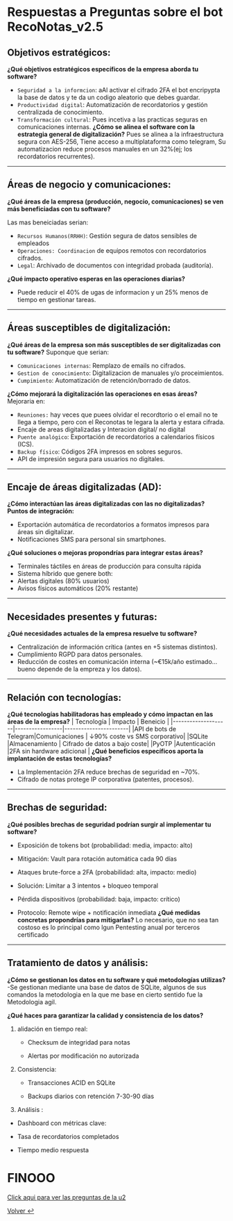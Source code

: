 # Respuestas a Preguntas sobre el bot RecoNotas_v2.5



## Objetivos estratégicos:

**¿Qué objetivos estratégicos específicos de la empresa aborda tu software?**
- `Seguridad a la informcion`: aAl activar el cifrado 2FA el bot encripypta la base de datos y te da un codigo aleatorio que debes guardar.
- `Productividad digital`: Automatización de recordatorios y gestión centralizada de conocimiento.
- `Transformación cultural`: Pues incetiva a las practicas seguras en comunicaciones internas.
**¿Cómo se alinea el software con la estrategia general de digitalización?**
Pues se alinea a la infraestructura segura con AES-256, Tiene acceso a multiplataforma como telegram, Su automatizacion reduce procesos manuales en un 32%(ej; los recordatorios recurrentes).

---
## Áreas de negocio y comunicaciones:

**¿Qué áreas de la empresa (producción, negocio, comunicaciones) se ven más beneficiadas con tu software?**
 
 Las mas beneiciadas serian:
- `Recursos Humanos(RRHH)`: Gestión segura de datos sensibles de empleados
- `Operaciones: Coordinacion` de equipos remotos con recordatorios cifrados.
- `Legal`: Archivado de documentos con integridad probada (auditoría).

**¿Qué impacto operativo esperas en las operaciones diarias?**
* Puede reducir el 40% de ugas de informacion y un 25% menos de tiempo en gestionar tareas.

---
## Áreas susceptibles de digitalización:

**¿Qué áreas de la empresa son más susceptibles de ser digitalizadas con tu software?**
Suponque que serian:
- `Comunicaciones internas`: Remplazo de emails no cifrados.
- `Gestion de conocimiento`: Digitalizacion de manuales y/o proceimientos.
- `Cumpimiento`: Automatización de retención/borrado de datos.

**¿Cómo mejorará la digitalización las operaciones en esas áreas?**
Mejoraria en:
- `Reuniones:` hay veces que puees olvidar el recordtorio o el email no te llega a tiempo, pero con el Reconotas te legara la alerta y estara cifrada.
- Encaje de areas digitalizadas y Interacion digital/ no digital
- `Puente analógico`: Exportación de recordatorios a calendarios físicos (ICS).
- `Backup físico`: Códigos 2FA impresos en sobres seguros.
- API de impresión segura para usuarios no digitales.
---
## Encaje de áreas digitalizadas (AD):

**¿Cómo interactúan las áreas digitalizadas con las no digitalizadas?**
**Puntos de integración:**
- Exportación automática de recordatorios a formatos impresos para áreas sin digitalizar.
- Notificaciones SMS para personal sin smartphones. 

**¿Qué soluciones o mejoras propondrías para integrar estas áreas?**
- Terminales táctiles en áreas de producción para consulta rápida
- Sistema híbrido que genere both:
- Alertas digitales (80% usuarios)
- Avisos físicos automáticos (20% restante)
---
## Necesidades presentes y futuras:

**¿Qué necesidades actuales de la empresa resuelve tu software?**
- Centralización de información crítica (antes en +5 sistemas distintos).
- Cumplimiento RGPD para datos personales.
- Reducción de costes en comunicación interna (~€15k/año estimado... bueno depende de la empreza y los datos).
---
## Relación con tecnologías:

**¿Qué tecnologías habilitadoras has empleado y cómo impactan en las áreas de la empresa?**
| Tecnología         | Impacto        | Beneicio         |
|--------------------|-----------------|-----------------------|
|API de bots de Telegram|Comunicaciones | ↓90% coste vs SMS corporativo|
|SQLite                 |Almacenamiento | Cifrado de datos a bajo coste|
|PyOTP                  |Autenticación  |2FA sin hardware adicional |
**¿Qué beneficios específicos aporta la implantación de estas tecnologías?**
- La Implementación 2FA reduce brechas de seguridad en ~70%.
- Cifrado de notas protege IP corporativa (patentes, procesos).

---
## Brechas de seguridad:

**¿Qué posibles brechas de seguridad podrían surgir al implementar tu software?**
- Exposición de tokens bot (probabilidad: media, impacto: alto)

- Mitigación: Vault para rotación automática cada 90 días

- Ataques brute-force a 2FA (probabilidad: alta, impacto: medio)

- Solución: Limitar a 3 intentos + bloqueo temporal

- Pérdida dispositivos (probabilidad: baja, impacto: crítico)

- Protocolo: Remote wipe + notificación inmediata
**¿Qué medidas concretas propondrías para mitigarlas?**
Lo necesario, que no sea tan costoso es lo principal como lgun Pentesting anual por terceros certificado
---
## Tratamiento de datos y análisis:

**¿Cómo se gestionan los datos en tu software y qué metodologías utilizas?**
-Se gestionan mediante una base de datos de SQLite, algunos de sus comandos la metodologia en la que me base en cierto sentido fue la Metodologia agil.

**¿Qué haces para garantizar la calidad y consistencia de los datos?**
1. alidación en tiempo real:

    - Checksum de integridad para notas

    - Alertas por modificación no autorizada

2. Consistencia:

    - Transacciones ACID en SQLite

    - Backups diarios con retención 7-30-90 días

3. Análisis :

- Dashboard con métricas clave:

- Tasa de recordatorios completados

- Tiempo medio respuesta


# FINOOO

[Click aqui para ver las preguntas de la u2 ](../docs/preguntas_u2.md)

[ Volver ↩](../ReadMe.md)
